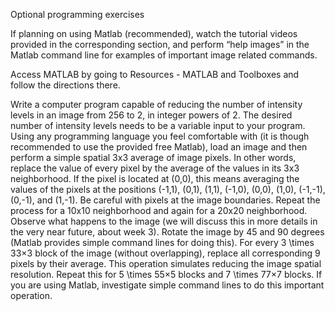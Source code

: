 Optional programming exercises

If planning on using Matlab (recommended), watch the tutorial videos provided in the corresponding section, and perform “help images” in the Matlab command line for examples of important image related commands.

Access MATLAB by going to Resources - MATLAB and Toolboxes and follow the directions there.

Write a computer program capable of reducing the number of intensity levels in an image from 256 to 2, in integer powers of 2. The desired number of intensity levels needs to be a variable input to your program.
Using any programming language you feel comfortable with (it is though recommended to use the provided free Matlab), load an image and then perform a simple spatial 3x3 average of image pixels. In other words, replace the value of every pixel by the average of the values in its 3x3 neighborhood. If the pixel is located at (0,0), this means averaging the values of the pixels at the positions (-1,1), (0,1), (1,1), (-1,0), (0,0), (1,0), (-1,-1), (0,-1), and (1,-1). Be careful with pixels at the image boundaries. Repeat the process for a 10x10 neighborhood and again for a 20x20 neighborhood. Observe what happens to the image (we will discuss this in more details in the very near future, about week 3).
Rotate the image by 45 and 90 degrees (Matlab provides simple command lines for doing this).
For every 3 \times 33×3 block of the image (without overlapping), replace all corresponding 9 pixels by their average. This operation simulates reducing the image spatial resolution. Repeat this for 5 \times 55×5 blocks and 7 \times 77×7 blocks. If you are using Matlab, investigate simple command lines to do this important operation.